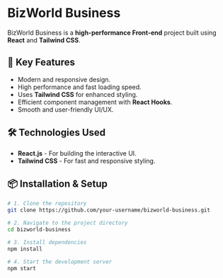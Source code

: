 # BizWorld Business

BizWorld Business is a **high-performance Front-end** project built using **React** and **Tailwind CSS**.

## 🚀 Key Features
- Modern and responsive design.
- High performance and fast loading speed.
- Uses **Tailwind CSS** for enhanced styling.
- Efficient component management with **React Hooks**.
- Smooth and user-friendly UI/UX.

## 🛠️ Technologies Used
- **React.js** - For building the interactive UI.
- **Tailwind CSS** - For fast and responsive styling.

## 📦 Installation & Setup
```sh
# 1. Clone the repository
git clone https://github.com/your-username/bizworld-business.git

# 2. Navigate to the project directory
cd bizworld-business

# 3. Install dependencies
npm install

# 4. Start the development server
npm start
